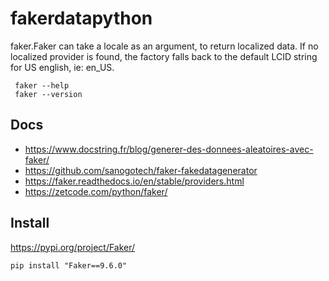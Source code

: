 # fakerdatapython

faker.Faker can take a locale as an argument, to return localized data. If no localized provider is found, the factory falls back to the default LCID string for US english, ie: en_US.
```
 faker --help
 faker --version
 ```
##  Docs
- https://www.docstring.fr/blog/generer-des-donnees-aleatoires-avec-faker/
- https://github.com/sanogotech/faker-fakedatagenerator
- https://faker.readthedocs.io/en/stable/providers.html
- https://zetcode.com/python/faker/
## Install

https://pypi.org/project/Faker/
```
pip install "Faker==9.6.0"
```